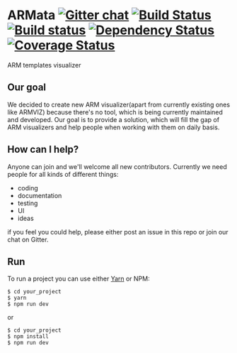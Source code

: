 # ARMata [![Gitter chat](https://badges.gitter.im/gitterHQ/gitter.png)](https://gitter.im/ARMataTeam/Lobby?utm_source=share-link&utm_medium=link&utm_campaign=share-link) [![Build Status](https://travis-ci.org/ARMataTeam/ARMata.svg?branch=develop)](https://travis-ci.org/ARMataTeam/ARMata) [![Build status](https://ci.appveyor.com/api/projects/status/ao4tcsxoh1te8elk/branch/develop?svg=true)](https://ci.appveyor.com/project/kamil-mrzyglod/armata/branch/develop) [![Dependency Status](https://gemnasium.com/badges/github.com/ARMataTeam/ARMata.svg)](https://gemnasium.com/github.com/ARMataTeam/ARMata) [![Coverage Status](https://coveralls.io/repos/github/ARMataTeam/ARMata/badge.svg?branch=develop)](https://coveralls.io/github/ARMataTeam/ARMata?branch=develop)
ARM templates visualizer

## Our goal
We decided to create new ARM visualizer(apart from currently existing ones like ARMVIZ) because there's no tool, which is being currently maintained and developed. Our goal is to provide a solution, which will fill the gap of ARM visualizers and help people when working with them on daily basis.

## How can I help?
Anyone can join and we'll welcome all new contributors. Currently we need people for all kinds of different things:
* coding
* documentation
* testing
* UI
* ideas  

if you feel you could help, please either post an issue in this repo or join our chat on Gitter.

## Run
To run a project you can use either [Yarn](https://yarnpkg.com/lang/en/) or NPM:
```
$ cd your_project
$ yarn
$ npm run dev
```
or
```
$ cd your_project
$ npm install
$ npm run dev
```
